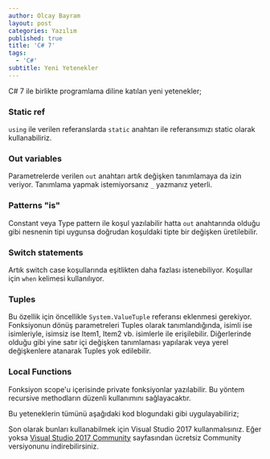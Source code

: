 ```yaml
---
author: Olcay Bayram
layout: post
categories: Yazılım
published: true
title: 'C# 7'
tags:
  - 'C#'
subtitle: Yeni Yetenekler
---
```

C# 7 ile birlikte programlama diline katılan yeni yetenekler;

### Static ref
`using` ile verilen referanslarda `static` anahtarı ile referansımızı static olarak kullanabiliriz.

### Out variables
Parametrelerde verilen `out` anahtarı artık değişken tanımlamaya da izin veriyor. Tanımlama yapmak istemiyorsanız `_` yazmanız yeterli.

### Patterns "is"
Constant veya Type pattern ile koşul yazılabilir hatta `out` anahtarında olduğu gibi nesnenin tipi uygunsa doğrudan koşuldaki tipte bir değişken üretilebilir.

### Switch statements
Artık switch case koşullarında eşitlikten daha fazlası istenebiliyor. Koşullar için `when` kelimesi kullanılıyor.

### Tuples
Bu özellik için öncellikle `System.ValueTuple` referansı eklenmesi gerekiyor. Fonksiyonun dönüş parametreleri Tuples olarak tanımlandığında, isimli ise isimleriyle, isimsiz ise Item1, Item2 vb. isimlerle ile erişilebilir. Diğerlerinde olduğu gibi yine satır içi değişken tanımlaması yapılarak veya yerel değişkenlere atanarak Tuples yok edilebilir.

### Local Functions
Fonksiyon scope'u içerisinde private fonksiyonlar yazılabilir. Bu yöntem recursive methodların düzenli kullanımını sağlayacaktır.

Bu yeteneklerin tümünü aşağıdaki kod blogundaki gibi uygulayabiliriz;

<script src="https://gist.github.com/olcay/e8954ab45ba7b2a0bcd842c4f76c668e.js"></script>

Son olarak bunları kullanabilmek için Visual Studio 2017 kullanmalısınız. Eğer yoksa [Visual Studio 2017 Community](https://www.visualstudio.com/downloads/) sayfasından ücretsiz Community versiyonunu indirebilirsiniz.
